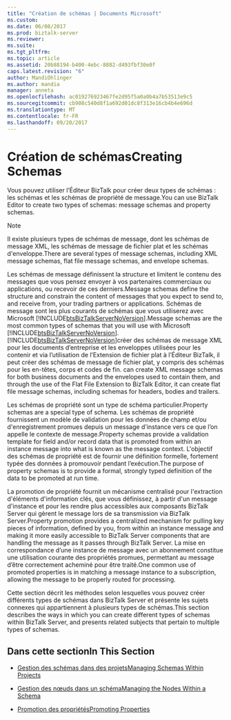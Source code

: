 ```yaml
---
title: "Création de schémas | Documents Microsoft"
ms.custom: 
ms.date: 06/08/2017
ms.prod: biztalk-server
ms.reviewer: 
ms.suite: 
ms.tgt_pltfrm: 
ms.topic: article
ms.assetid: 20b88194-b400-4ebc-8882-d493fbf30e0f
caps.latest.revision: "6"
author: MandiOhlinger
ms.author: mandia
manager: anneta
ms.openlocfilehash: ac019276923467fe2d95f5a0a0b4a7b53513e9c5
ms.sourcegitcommit: cb908c540d8f1a692d01dc8f313e16cb4b4e696d
ms.translationtype: MT
ms.contentlocale: fr-FR
ms.lasthandoff: 09/20/2017
---
```

# <a name="creating-schemas"></a><span data-ttu-id="57710-102">Création de schémas</span><span class="sxs-lookup"><span data-stu-id="57710-102">Creating Schemas</span></span>
<span data-ttu-id="57710-103">Vous pouvez utiliser l’Éditeur BizTalk pour créer deux types de schémas : les schémas et les schémas de propriété de message.</span><span class="sxs-lookup"><span data-stu-id="57710-103">You can use BizTalk Editor to create two types of schemas: message schemas and property schemas.</span></span>  
  
> [!NOTE]
>  <span data-ttu-id="57710-104">Il existe plusieurs types de schémas de message, dont les schémas de message XML, les schémas de message de fichier plat et les schémas d'enveloppe.</span><span class="sxs-lookup"><span data-stu-id="57710-104">There are several types of message schemas, including XML message schemas, flat file message schemas, and envelope schemas.</span></span>  
  
 <span data-ttu-id="57710-105">Les schémas de message définissent la structure et limitent le contenu des messages que vous pensez envoyer à vos partenaires commerciaux ou applications, ou recevoir de ces derniers.</span><span class="sxs-lookup"><span data-stu-id="57710-105">Message schemas define the structure and constrain the content of messages that you expect to send to, and receive from, your trading partners or applications.</span></span> <span data-ttu-id="57710-106">Schémas de message sont les plus courants de schémas que vous utiliserez avec Microsoft [!INCLUDE[btsBizTalkServerNoVersion](../includes/btsbiztalkservernoversion-md.md)].</span><span class="sxs-lookup"><span data-stu-id="57710-106">Message schemas are the most common types of schemas that you will use with Microsoft [!INCLUDE[btsBizTalkServerNoVersion](../includes/btsbiztalkservernoversion-md.md)].</span></span> [!INCLUDE[btsBizTalkServerNoVersion](../includes/btsbiztalkservernoversion-md.md)]<span data-ttu-id="57710-107">créer des schémas de message XML pour les documents d’entreprise et les enveloppes utilisées pour les contenir et via l’utilisation de l’Extension de fichier plat à l’Éditeur BizTalk, il peut créer des schémas de message de fichier plat, y compris des schémas pour les en-têtes, corps et codes de fin.</span><span class="sxs-lookup"><span data-stu-id="57710-107"> can create XML message schemas for both business documents and the envelopes used to contain them, and through the use of the Flat File Extension to BizTalk Editor, it can create flat file message schemas, including schemas for headers, bodies and trailers.</span></span>  
  
 <span data-ttu-id="57710-108">Les schémas de propriété sont un type de schéma particulier.</span><span class="sxs-lookup"><span data-stu-id="57710-108">Property schemas are a special type of schema.</span></span> <span data-ttu-id="57710-109">Les schémas de propriété fournissent un modèle de validation pour les données de champ et/ou d'enregistrement promues depuis un message d'instance vers ce que l’on appelle le contexte de message.</span><span class="sxs-lookup"><span data-stu-id="57710-109">Property schemas provide a validation template for field and/or record data that is promoted from within an instance message into what is known as the message context.</span></span> <span data-ttu-id="57710-110">L'objectif des schémas de propriété est de fournir une définition formelle, fortement typée des données à promouvoir pendant l’exécution.</span><span class="sxs-lookup"><span data-stu-id="57710-110">The purpose of property schemas is to provide a formal, strongly typed definition of the data to be promoted at run time.</span></span>  
  
 <span data-ttu-id="57710-111">La promotion de propriété fournit un mécanisme centralisé pour l'extraction d'éléments d'information clés, que vous définissez, à partir d'un message d'instance et pour les rendre plus accessibles aux composants BizTalk Server qui gèrent le message lors de sa transmission via BizTalk Server.</span><span class="sxs-lookup"><span data-stu-id="57710-111">Property promotion provides a centralized mechanism for pulling key pieces of information, defined by you, from within an instance message and making it more easily accessible to BizTalk Server components that are handling the message as it passes through BizTalk Server.</span></span> <span data-ttu-id="57710-112">La mise en correspondance d’une instance de message avec un abonnement constitue une utilisation courante des propriétés promues, permettant au message d’être correctement acheminé pour être traité.</span><span class="sxs-lookup"><span data-stu-id="57710-112">One common use of promoted properties is in matching a message instance to a subscription, allowing the message to be properly routed for processing.</span></span>  
  
 <span data-ttu-id="57710-113">Cette section décrit les méthodes selon lesquelles vous pouvez créer différents types de schémas dans BizTalk Server et présente les sujets connexes qui appartiennent à plusieurs types de schémas.</span><span class="sxs-lookup"><span data-stu-id="57710-113">This section describes the ways in which you can create different types of schemas within BizTalk Server, and presents related subjects that pertain to multiple types of schemas.</span></span>  
  
## <a name="in-this-section"></a><span data-ttu-id="57710-114">Dans cette section</span><span class="sxs-lookup"><span data-stu-id="57710-114">In This Section</span></span>  
  
-   [<span data-ttu-id="57710-115">Gestion des schémas dans des projets</span><span class="sxs-lookup"><span data-stu-id="57710-115">Managing Schemas Within Projects</span></span>](../core/managing-schemas-within-projects.md)  
  
-   [<span data-ttu-id="57710-116">Gestion des nœuds dans un schéma</span><span class="sxs-lookup"><span data-stu-id="57710-116">Managing the Nodes Within a Schema</span></span>](../core/managing-the-nodes-within-a-schema.md)  
  
-   [<span data-ttu-id="57710-117">Promotion des propriétés</span><span class="sxs-lookup"><span data-stu-id="57710-117">Promoting Properties</span></span>](../core/promoting-properties.md)